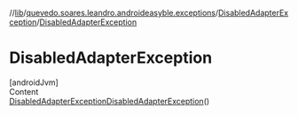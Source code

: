 //[lib](../../index.md)/[quevedo.soares.leandro.androideasyble.exceptions](../index.md)/[DisabledAdapterException](index.md)/[DisabledAdapterException](-disabled-adapter-exception.md)



# DisabledAdapterException  
[androidJvm]  
Content  
[DisabledAdapterException](index.md)[DisabledAdapterException](-disabled-adapter-exception.md)()  
  



